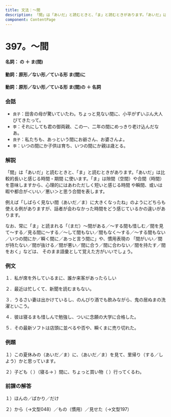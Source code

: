 ```yaml
---
title: 文法：～間
description: 「間」は「あいだ」と読むときと、「ま」と読むときがあります。「あいだ」は比較的長いと感じる時間・期間 に使います。「ま」は隙間（空間）や合間（時間）を意味しますから、心理的にはあわただしく短いと感じる時間 や瞬間、或いは暇や都合が＜いい／悪い＞と思う合間を表します。
component: ContentPage
---
```



# 397。～間
#### 名詞： の ＋ ま(間)  
#### 動詞：原形／ない形／ている形 ま(間)に  
#### 動詞：原形／ない形／ている形 ま(間)の ＋ 名詞
### 会話
- `良子`：田舎の母が驚いていたわ。ちょっと見ない間に、小平がずいぶん大人びてきたって。
- `李`：それにしても君の御両親、この一、二年の間にめっきり老け込んだなあ。
- `良子`：私たちも、あっという間にお爺さん、お婆さんよ。
- `李`：いつの間にか子供は育ち、いつの間にか親は歳とる。
### 解説
「間」は「あいだ」と読むときと、「ま」と読むときがあります。「あいだ」は比較的長いと感じる時間・期間 に使います。「ま」は隙間（空間）や合間（時間）を意味しますから、心理的にはあわただしく短いと感じる時間 や瞬間、或いは暇や都合が＜いい／悪い＞と思う合間を表します。

例えば「しばらく見ない間（あいだ／ま）に大きくなったね」のようにどちらも使える例がありますが、話者が会わなかった時間をどう感じているかの違いがあります。

なお、常に「ま」と読まれる「（まだ）～間がある／～する間も惜しむ／間を見て～する／見る間に～する／～して間もない／間もなく～する／～する間もない／いつの間にか／瞬く間に／あっと言う間に」や、慣用表現の 「間がいい／間が持たない／間が抜ける／間が悪い／間に合う／間に合わない／間を持たす／間をおく」などは、 そのまま語彙として覚えた方がいいでしょう。
### 例文
１．私が席を外しているまに、誰か来客があったらしい

２．最近は忙しくて、新聞を読むまもない。

３．うるさい妻は出かけているし、のんびり酒でも飲みながら、鬼の居ぬまの洗濯といこう。

４．彼は寝るまも惜しんで勉強し、ついに念願の大学に合格した。

５．その最新ソフトは店頭に並べるや否や、瞬くまに売り切れた。
### 例題
１）この夏休みの（あいだ／ま）に、（あいだ／ま）を見て、里帰り（する／しよう）かと思っています。

２）子ども（ ）（寝る→ ）間に、ちょっと買い物（ ）行ってくるわ。
### 前課の解答
１）ほんの／ばかり／だけ

２）から（→文型048）／もの（慣用）／見せた（→文型197）
